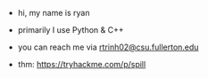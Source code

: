 * hi, my name is ryan
* primarily I use Python & C++
* you can reach me via rtrinh02@csu.fullerton.edu

* thm: https://tryhackme.com/p/spill
